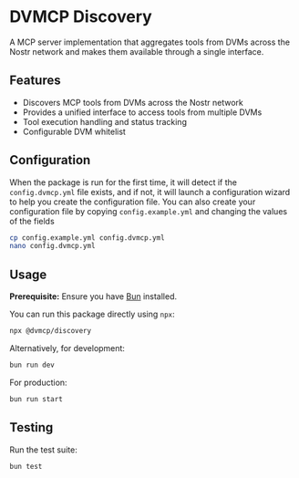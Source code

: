 # DVMCP Discovery

A MCP server implementation that aggregates tools from DVMs across the Nostr network and makes them available through a single interface.

## Features

- Discovers MCP tools from DVMs across the Nostr network
- Provides a unified interface to access tools from multiple DVMs
- Tool execution handling and status tracking
- Configurable DVM whitelist

## Configuration

When the package is run for the first time, it will detect if the `config.dvmcp.yml` file exists, and if not, it will launch a configuration wizard to help you create the configuration file. You can also create your configuration file by copying `config.example.yml` and changing the values of the fields

```bash
cp config.example.yml config.dvmcp.yml
nano config.dvmcp.yml
```

## Usage

**Prerequisite:** Ensure you have [Bun](https://bun.sh/) installed.

You can run this package directly using `npx`:

```bash
npx @dvmcp/discovery
```

Alternatively, for development:

```bash
bun run dev
```

For production:

```bash
bun run start
```

## Testing

Run the test suite:

```bash
bun test
```
